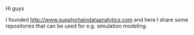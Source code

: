 Hi guys

I founded http://www.supplychaindataanalytics.com and here I share some repositories that can be used for e.g. simulation modeling.
